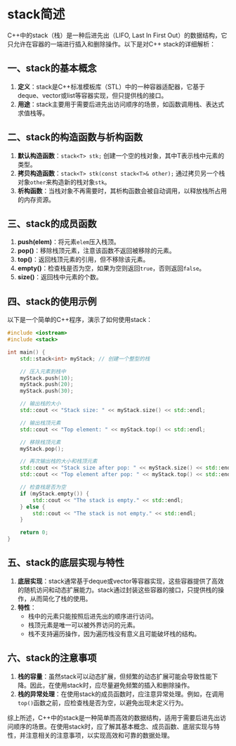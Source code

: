 # stack简述

C++中的stack（栈）是一种后进先出（LIFO, Last In First Out）的数据结构，它只允许在容器的一端进行插入和删除操作。以下是对C++ stack的详细解析：

## 一、stack的基本概念

1. **定义**：stack是C++标准模板库（STL）中的一种容器适配器，它基于deque、vector或list等容器实现，但只提供栈的接口。
2. **用途**：stack主要用于需要后进先出访问顺序的场景，如函数调用栈、表达式求值栈等。

## 二、stack的构造函数与析构函数

1. **默认构造函数**：`stack<T> stk;` 创建一个空的栈对象，其中T表示栈中元素的类型。
2. **拷贝构造函数**：`stack<T> stk(const stack<T>& other);` 通过拷贝另一个栈对象`other`来构造新的栈对象`stk`。
3. **析构函数**：当栈对象不再需要时，其析构函数会被自动调用，以释放栈所占用的内存资源。

## 三、stack的成员函数

1. **push(elem)**：将元素`elem`压入栈顶。
2. **pop()**：移除栈顶元素，注意该函数不返回被移除的元素。
3. **top()**：返回栈顶元素的引用，但不移除该元素。
4. **empty()**：检查栈是否为空，如果为空则返回`true`，否则返回`false`。
5. **size()**：返回栈中元素的个数。

## 四、stack的使用示例

以下是一个简单的C++程序，演示了如何使用stack：

```cpp
#include <iostream>
#include <stack>

int main() {
    std::stack<int> myStack; // 创建一个整型的栈

    // 压入元素到栈中
    myStack.push(10);
    myStack.push(20);
    myStack.push(30);

    // 输出栈的大小
    std::cout << "Stack size: " << myStack.size() << std::endl;

    // 输出栈顶元素
    std::cout << "Top element: " << myStack.top() << std::endl;

    // 移除栈顶元素
    myStack.pop();

    // 再次输出栈的大小和栈顶元素
    std::cout << "Stack size after pop: " << myStack.size() << std::endl;
    std::cout << "Top element after pop: " << myStack.top() << std::endl;

    // 检查栈是否为空
    if (myStack.empty()) {
        std::cout << "The stack is empty." << std::endl;
    } else {
        std::cout << "The stack is not empty." << std::endl;
    }

    return 0;
}
```

## 五、stack的底层实现与特性

1. **底层实现**：stack通常基于deque或vector等容器实现，这些容器提供了高效的随机访问和动态扩展能力。stack通过封装这些容器的接口，只提供栈的操作，从而简化了栈的使用。
2. **特性**：
    * 栈中的元素只能按照后进先出的顺序进行访问。
    * 栈顶元素是唯一可以被外界访问的元素。
    * 栈不支持遍历操作，因为遍历栈没有意义且可能破坏栈的结构。

## 六、stack的注意事项

1. **栈的容量**：虽然stack可以动态扩展，但频繁的动态扩展可能会导致性能下降。因此，在使用stack时，应尽量避免频繁的插入和删除操作。
2. **栈的异常处理**：在使用stack的成员函数时，应注意异常处理。例如，在调用`top()`函数之前，应检查栈是否为空，以避免出现未定义行为。

综上所述，C++中的stack是一种简单而高效的数据结构，适用于需要后进先出访问顺序的场景。在使用stack时，应了解其基本概念、成员函数、底层实现与特性，并注意相关的注意事项，以实现高效和可靠的数据处理。
